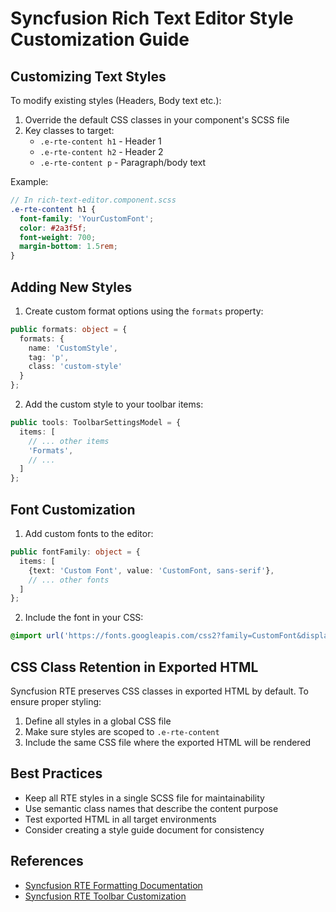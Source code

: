 # Syncfusion Rich Text Editor Style Customization Guide

## Customizing Text Styles

To modify existing styles (Headers, Body text etc.):
1. Override the default CSS classes in your component's SCSS file
2. Key classes to target:
   - `.e-rte-content h1` - Header 1
   - `.e-rte-content h2` - Header 2
   - `.e-rte-content p` - Paragraph/body text

Example:
```scss
// In rich-text-editor.component.scss
.e-rte-content h1 {
  font-family: 'YourCustomFont';
  color: #2a3f5f;
  font-weight: 700;
  margin-bottom: 1.5rem;
}
```

## Adding New Styles

1. Create custom format options using the `formats` property:
```typescript
public formats: object = {
  formats: {
    name: 'CustomStyle',
    tag: 'p',
    class: 'custom-style'
  }
};
```

2. Add the custom style to your toolbar items:
```typescript
public tools: ToolbarSettingsModel = {
  items: [
    // ... other items
    'Formats',
    // ...
  ]
};
```

## Font Customization

1. Add custom fonts to the editor:
```typescript
public fontFamily: object = {
  items: [
    {text: 'Custom Font', value: 'CustomFont, sans-serif'},
    // ... other fonts
  ]
};
```

2. Include the font in your CSS:
```scss
@import url('https://fonts.googleapis.com/css2?family=CustomFont&display=swap');
```

## CSS Class Retention in Exported HTML

Syncfusion RTE preserves CSS classes in exported HTML by default. To ensure proper styling:
1. Define all styles in a global CSS file
2. Make sure styles are scoped to `.e-rte-content`
3. Include the same CSS file where the exported HTML will be rendered

## Best Practices
- Keep all RTE styles in a single SCSS file for maintainability
- Use semantic class names that describe the content purpose
- Test exported HTML in all target environments
- Consider creating a style guide document for consistency

## References
- [Syncfusion RTE Formatting Documentation](https://ej2.syncfusion.com/angular/documentation/rich-text-editor/formats/)
- [Syncfusion RTE Toolbar Customization](https://ej2.syncfusion.com/angular/documentation/rich-text-editor/toolbar/)
